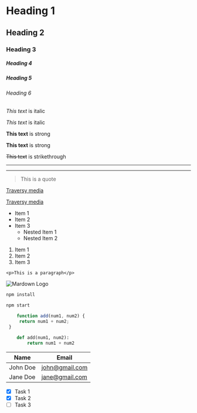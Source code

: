 <!-- Headings -->
# Heading 1
## Heading 2
### Heading 3
##### Heading 4
##### Heading 5
###### Heading 6

<!-- Italics -->
*This text* is italic

_This text_ is italic

<!-- Strong -->
**This text** is strong

__This text__ is strong

<!-- Strikethrough -->
~~This text~~ is strikethrough

<!-- Horizontal Rule -->

---

___

<!-- Blockquote -->

> This is a quote

<!-- Links -->
[Traversy media](http://www.traversymedia.com)

[Traversy media](http://www.traversymedia.com "Traversy Media")

<!-- UL -->
* Item 1
* Item 2
* Item 3
    * Nested Item 1
    * Nested Item 2

<!-- OL -->
1. Item 1
1. Item 2
1. Item 3

<!-- Inline Code Block -->
`<p>This is a paragraph</p>`

<!-- Images -->
![Mardown Logo](https://markdown-here.com/img/icon256.png)

<!-- Github Markdown -->

<!-- Code Blocks -->
```bash
npm install

npm start
```

```javascript
    function add(num1, num2) {
     return num1 + num2;
 }
```

```python
    def add(num1, num2):
        return num1 + num2
```

<!-- Tables -->
| Name     | Email          |
| -------- | -------------- |
| John Doe | john@gmail.com |
| Jane Doe | jane@gmail.com |

<!-- Task Lists -->
* [x] Task 1
* [x] Task 2
* [ ] Task 3

